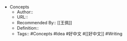 - Concepts
    - Author::
    - URL::
    - Recommended By:: [[王佩]]
    - Definition:: 
    - Tags:: #Concepts #Idea #好中文 #[[好中文]] #Writing

